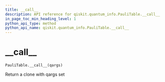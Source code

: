 ```yaml
---
title: __call__
description: API reference for qiskit.quantum_info.PauliTable.__call__
in_page_toc_min_heading_level: 1
python_api_type: method
python_api_name: qiskit.quantum_info.PauliTable.__call__
---
```


# \_\_call\_\_

<span id="qiskit.quantum_info.PauliTable.__call__" />

`PauliTable.__call__(qargs)`

Return a clone with qargs set


